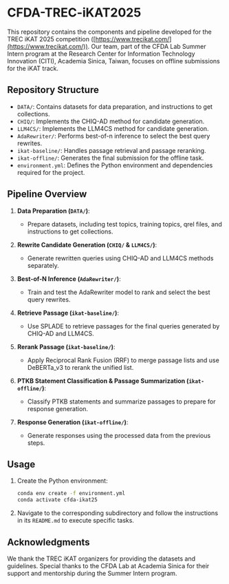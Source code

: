 # CFDA-TREC-iKAT2025

This repository contains the components and pipeline developed for the TREC iKAT 2025 competition ([https://www.trecikat.com/](https://www.trecikat.com/)). Our team, part of the CFDA Lab Summer Intern program at the Research Center for Information Technology Innovation (CITI), Academia Sinica, Taiwan, focuses on offline submissions for the iKAT track.

## Repository Structure

- `DATA/`: Contains datasets for data preparation, and instructions to get collections.
- `CHIQ/`: Implements the CHIQ-AD method for candidate generation.
- `LLM4CS/`: Implements the LLM4CS method for candidate generation.
- `AdaRewriter/`: Performs best-of-n inference to select the best query rewrites.
- `ikat-baseline/`: Handles passage retrieval and passage reranking.
- `ikat-offline/`: Generates the final submission for the offline task.
- `environment.yml`: Defines the Python environment and dependencies required for the project.

## Pipeline Overview

1. **Data Preparation (`DATA/`)**:
   - Prepare datasets, including test topics, training topics, qrel files, and instructions to get collections.

2. **Rewrite Candidate Generation (`CHIQ/` & `LLM4CS/`)**:
   - Generate rewritten queries using CHIQ-AD and LLM4CS methods separately.

3. **Best-of-N Inference (`AdaRewriter/`)**:
   - Train and test the AdaRewriter model to rank and select the best query rewrites.

4. **Retrieve Passage (`ikat-baseline/`)**:
   - Use SPLADE to retrieve passages for the final queries generated by CHIQ-AD and LLM4CS.

5. **Rerank Passage (`ikat-baseline/`)**:
   - Apply Reciprocal Rank Fusion (RRF) to merge passage lists and use DeBERTa_v3 to rerank the unified list.

6. **PTKB Statement Classification & Passage Summarization (`ikat-offline/`)**:
   - Classify PTKB statements and summarize passages to prepare for response generation.

7. **Response Generation (`ikat-offline/`)**:
   - Generate responses using the processed data from the previous steps.

## Usage

1. Create the Python environment:

    ```bash
    conda env create -f environment.yml
    conda activate cfda-ikat25
    ```

2. Navigate to the corresponding subdirectory and follow the instructions in its `README.md` to execute specific tasks.

## Acknowledgments

We thank the TREC iKAT organizers for providing the datasets and guidelines. Special thanks to the CFDA Lab at Academia Sinica for their support and mentorship during the Summer Intern program.
